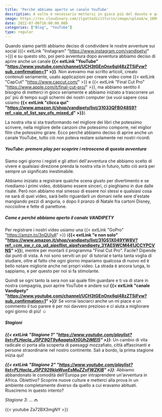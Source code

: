 ```yaml
---
title: 'Perché abbiamo aperto un canale YouTube'
description: A volte è necessario mettersi in gioco più del dovuto e questa ci sembrava l'occasione giusta per farlo.
image: https://res.cloudinary.com/ilgattodicitturin/image/upload/w_1000/f_auto,q_auto:eco/v1657123237/Articoli/Come_e_perche_abbiamo_aperto_un_canale_YouTube.png
date: 2022-07-06T16:00:00.000
categories: ["Blog", "YouTube"]
type: regular
---
```


Quando siamo partiti abbiamo deciso di condividere le nostre avventure sui social ({{< extLink "Instagram" "https://www.instagram.com/vandipety/" >}}) e su questo sito, poi però avventura dopo avventura abbiamo deciso di aprire anche un canale **{{< extLink "YouTube" "https://www.youtube.com/channel/UCH3tGEnOnx6ql48zZTSiFvw?sub_confirmation=1" >}}**.
Non avevamo mai scritto articoli, creato contenuti seriamente, usato applicazioni per creare video come {{< extLink "CapCut" "https://www.capcut.com/" >}} e {{< extLink "Final Cut Pro" "https://www.apple.com/it/final-cut-pro/" >}}, ma abbiamo sentito il bisogno di metterci in gioco seriamente e abbiamo iniziato a trascorrere un po' più di tempo sugli schermi dei nostri computer  (se vuoi sapere cosa usiamo **{{< extLink "clicca qui" "https://www.amazon.it/shop/vandipety/list/31033QFBO48S9?ref_=aip_sf_list_spv_ofs_mixed_d" >}}**).  

La nostra vita si sta trasformando nel migliore dei libri che potessimo scrivere, nella migliore delle canzoni che potessimo comporre, nel miglior film che potessimo girare.
Ecco perché abbiamo deciso di aprire anche un canale YouTube, tutto ciò non poteva restare solamente nei nostri ricordi. 

##### YouTube: premere play per scoprire i retroscena di questa avventura
Siamo ogni giorno i registi e gli attori dell'avventura che abbiamo scelto di vivere e qualsiasi direzione prenda la nostra vita in futuro, tutto ciò avrà per sempre un significato inestimabile. 

Abbiamo iniziato a registrare qualche scena giusto per divertimento e se rivediamo i primi video, dobbiamo essere sinceri, ci pieghiamo in due dalle risate. Però non abbiamo mai smesso di essere noi stessi e qualsiasi cosa ne sarà di quei video, sarà bello riguardarli un domani nelle sere d'estate mangiando pezzi di anguria, o dopo il pranzo di Natale fra cartoni Disney, noccioline e fette di panettone.

##### Come e perché abbiamo aperto il canale VANDIPETY
Per registrare i nostri video usiamo una {{< extLink "GoPro" "https://amzn.to/3nQUIvA" >}} (**{{< extLink "e non solo" "https://www.amazon.it/shop/vandipety/list/31GS1X049YW8V?ref_=cm_sw_r_cp_ud_aipsflist_aipsfvandipety_3YAESWCM441JCCYPCVNS" >}}**), mentre per montarli il programma "Final Cut Pro". Facile?
Dipende dai punti di vista. A noi sono serviti un po' di tutorial e tanta tanta voglia di studiare, oltre al fatto che ogni giorno impariamo qualcosa di nuovo ed è bello notare migliorie anche nei propri video. La strada è ancora lunga, lo sappiamo, e per questo per noi si fa stimolante. 

Quindi se ogni tanto la sera non sai quale film guardare e ti va di stare in nostra compagnia, puoi aprire YouTube e andare sul **{{< extLink "canale Vandipety" "https://www.youtube.com/channel/UCH3tGEnOnx6ql48zZTSiFvw?sub_confirmation=1" >}}**! Se vorrai lasciarci anche un mi piace e un commento il tuo parere è per noi davvero prezioso e ci aiuta a migliorare ogni giorno di più! ☺️

##### Stagioni
_**{{< extLink "Stagione 1" "https://www.youtube.com/playlist?list=PLHaclq_J5PZ9QT9yAaaqtoXtGUh2iMEI5" >}}**_: Un cambio di vita radicale ci porta alla scoperta di paesaggi mozzafiato, città affascinanti e persone straordinarie nel nostro continente. Sali a bordo, la prima stagione inizia qui!

_**{{< extLink "Stagione 2" "https://www.youtube.com/playlist?list=PLHaclq_J5PZ929klaWueEsMuZZvFWZKIB" >}}**_: Abbiamo abbandonato le comodità dell'Europa per intraprendere un'avventura in Africa. Obiettivo? Scoprire nuove culture e metterci alla prova in un ambiente completamente diverso da quello a cui eravamo abituati. Riusciremo in questo intento?

_Stagione 3_: ... 🔜

{{< youtube Za72BX3mgNY >}}
